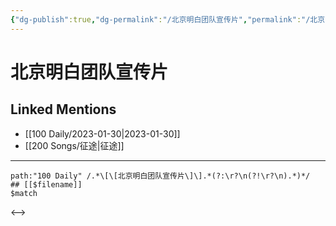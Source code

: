 ```yaml
---
{"dg-publish":true,"dg-permalink":"/北京明白团队宣传片","permalink":"/北京明白团队宣传片/","created":"2023-02-01T15:17:29.000+08:00","updated":"2023-04-10T17:00:56.465+08:00"}
---
```


# 北京明白团队宣传片

## Linked Mentions
- [[100 Daily/2023-01-30\|2023-01-30]]
- [[200 Songs/征途\|征途]]


---

```expander
path:"100 Daily" /.*\[\[北京明白团队宣传片\]\].*(?:\r?\n(?!\r?\n).*)*/
## [[$filename]]
$match
```

<-->